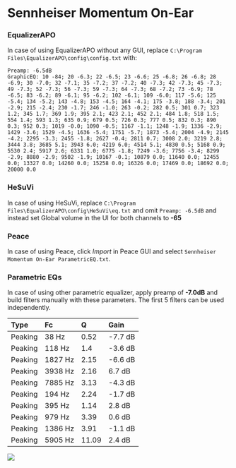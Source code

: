 # Sennheiser Momentum On-Ear

### EqualizerAPO
In case of using EqualizerAPO without any GUI, replace `C:\Program Files\EqualizerAPO\config\config.txt`
with:
```
Preamp: -6.5dB
GraphicEQ: 10 -84; 20 -6.3; 22 -6.5; 23 -6.6; 25 -6.8; 26 -6.8; 28 -6.9; 30 -7.0; 32 -7.1; 35 -7.2; 37 -7.2; 40 -7.3; 42 -7.3; 45 -7.3; 49 -7.3; 52 -7.3; 56 -7.3; 59 -7.3; 64 -7.3; 68 -7.2; 73 -6.9; 78 -6.5; 83 -6.2; 89 -6.1; 95 -6.2; 102 -6.1; 109 -6.0; 117 -5.6; 125 -5.4; 134 -5.2; 143 -4.8; 153 -4.5; 164 -4.1; 175 -3.8; 188 -3.4; 201 -2.9; 215 -2.4; 230 -1.7; 246 -1.0; 263 -0.2; 282 0.5; 301 0.7; 323 1.2; 345 1.7; 369 1.9; 395 2.1; 423 2.1; 452 2.1; 484 1.8; 518 1.5; 554 1.4; 593 1.3; 635 0.9; 679 0.5; 726 0.3; 777 0.5; 832 0.3; 890 0.3; 952 0.3; 1019 -0.0; 1090 -0.5; 1167 -1.1; 1248 -1.9; 1336 -2.9; 1429 -3.6; 1529 -4.5; 1636 -5.4; 1751 -5.7; 1873 -5.4; 2004 -4.9; 2145 -4.2; 2295 -3.3; 2455 -1.8; 2627 -0.4; 2811 0.7; 3008 2.0; 3219 2.8; 3444 3.8; 3685 5.1; 3943 6.0; 4219 6.0; 4514 5.1; 4830 0.5; 5168 0.9; 5530 2.4; 5917 2.6; 6331 1.0; 6775 -1.8; 7249 -3.6; 7756 -3.4; 8299 -2.9; 8880 -2.9; 9502 -1.9; 10167 -0.1; 10879 0.0; 11640 0.0; 12455 0.0; 13327 0.0; 14260 0.0; 15258 0.0; 16326 0.0; 17469 0.0; 18692 0.0; 20000 0.0
```

### HeSuVi
In case of using HeSuVi, replace `C:\Program Files\EqualizerAPO\config\HeSuVi\eq.txt` and omit `Preamp:
-6.5dB` and instead set Global volume in the UI for both channels to **-65**

### Peace
In case of using Peace, click *Import* in Peace GUI and select `Sennheiser Momentum On-Ear ParametricEQ.txt`.

### Parametric EQs
In case of using other parametric equalizer, apply preamp of **-7.0dB** and build filters manually with
these parameters. The first 5 filters can be used independently.

| Type    | Fc      |     Q | Gain    |
|:--------|:--------|:------|:--------|
| Peaking | 38 Hz   |  0.52 | -7.7 dB |
| Peaking | 118 Hz  |  1.4  | -3.6 dB |
| Peaking | 1827 Hz |  2.15 | -6.6 dB |
| Peaking | 3938 Hz |  2.16 | 6.7 dB  |
| Peaking | 7885 Hz |  3.13 | -4.3 dB |
| Peaking | 194 Hz  |  2.24 | -1.7 dB |
| Peaking | 395 Hz  |  1.14 | 2.8 dB  |
| Peaking | 979 Hz  |  3.39 | 0.6 dB  |
| Peaking | 1386 Hz |  3.91 | -1.1 dB |
| Peaking | 5905 Hz | 11.09 | 2.4 dB  |

![](https://raw.githubusercontent.com/jaakkopasanen/AutoEq/master/results/headphonecom/sbaf-serious/Sennheiser%20Momentum%20On-Ear/Sennheiser%20Momentum%20On-Ear.png)